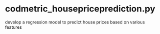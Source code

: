 # codmetric_housepriceprediction.py
develop a regression model to predict house prices based on various features
